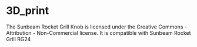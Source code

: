 # 3D_print
The Sunbeam Rocket Grill Knob is licensed under the Creative Commons - Attribution - Non-Commercial license.
It is compatible with Sunbeam Rocket Grill RG24
